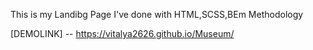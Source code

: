 This is my Landibg Page I've done with HTML,SCSS,BEm Methodology

[DEMOLINK] -- https://vitalya2626.github.io/Museum/

